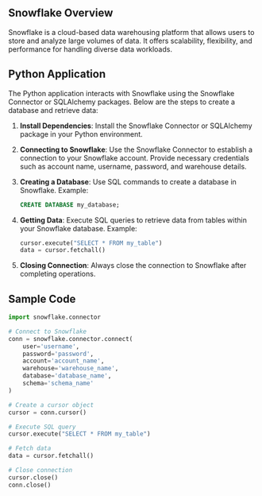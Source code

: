 ## Snowflake Overview
Snowflake is a cloud-based data warehousing platform that allows users to store and analyze large volumes of data. It offers scalability, flexibility, and performance for handling diverse data workloads.

## Python Application
The Python application interacts with Snowflake using the Snowflake Connector or SQLAlchemy packages. Below are the steps to create a database and retrieve data:

1. **Install Dependencies**: Install the Snowflake Connector or SQLAlchemy package in your Python environment.
   
2. **Connecting to Snowflake**: Use the Snowflake Connector to establish a connection to your Snowflake account. Provide necessary credentials such as account name, username, password, and warehouse details.

3. **Creating a Database**: Use SQL commands to create a database in Snowflake. Example:
   ```sql
   CREATE DATABASE my_database;
   ```

4. **Getting Data**: Execute SQL queries to retrieve data from tables within your Snowflake database. Example:
   ```python
   cursor.execute("SELECT * FROM my_table")
   data = cursor.fetchall()
   ```

5. **Closing Connection**: Always close the connection to Snowflake after completing operations.

## Sample Code
```python
import snowflake.connector

# Connect to Snowflake
conn = snowflake.connector.connect(
    user='username',
    password='password',
    account='account_name',
    warehouse='warehouse_name',
    database='database_name',
    schema='schema_name'
)

# Create a cursor object
cursor = conn.cursor()

# Execute SQL query
cursor.execute("SELECT * FROM my_table")

# Fetch data
data = cursor.fetchall()

# Close connection
cursor.close()
conn.close()
```

